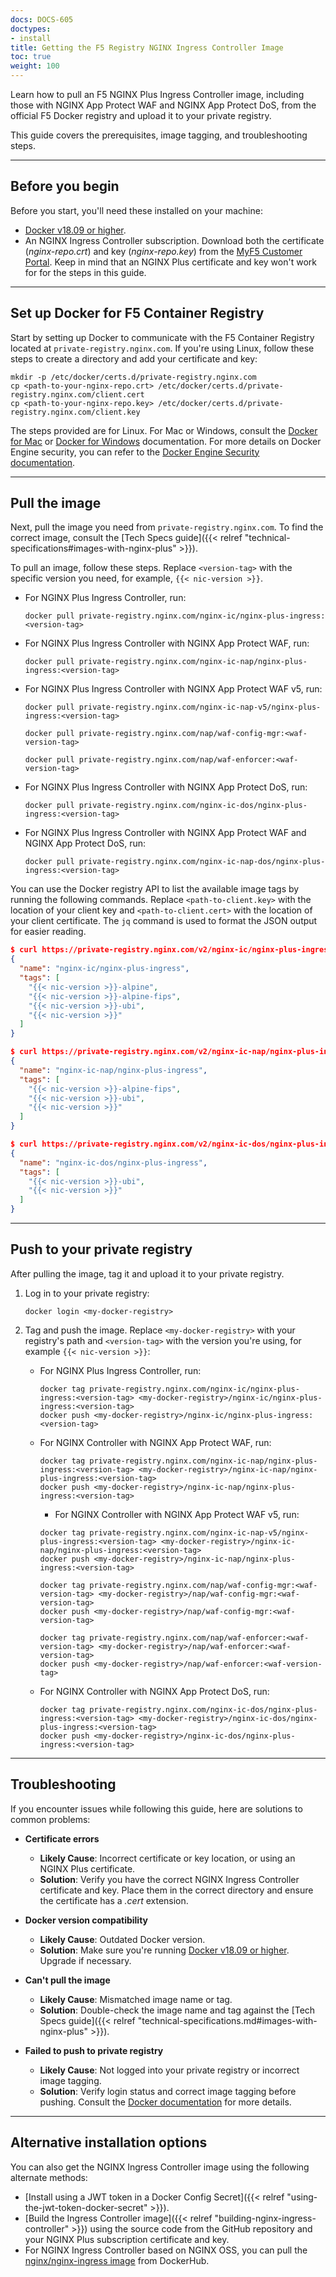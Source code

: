 ```yaml
---
docs: DOCS-605
doctypes:
- install
title: Getting the F5 Registry NGINX Ingress Controller Image
toc: true
weight: 100
---
```


Learn how to pull an F5 NGINX Plus Ingress Controller image, including those with NGINX App Protect WAF and NGINX App Protect DoS, from the official F5 Docker registry and upload it to your private registry. 

This guide covers the prerequisites, image tagging, and troubleshooting steps.

---

## Before you begin

Before you start, you'll need these installed on your machine:

- [Docker v18.09 or higher](https://docs.docker.com/engine/release-notes/18.09/).
- An NGINX Ingress Controller subscription. Download both the certificate (*nginx-repo.crt*) and key (*nginx-repo.key*) from the [MyF5 Customer Portal](https://my.f5.com). Keep in mind that an NGINX Plus certificate and key won't work for for the steps in this guide.

---

## Set up Docker for F5 Container Registry

Start by setting up Docker to communicate with the F5 Container Registry located at `private-registry.nginx.com`. If you're using Linux, follow these steps to create a directory and add your certificate and key:

```shell
mkdir -p /etc/docker/certs.d/private-registry.nginx.com
cp <path-to-your-nginx-repo.crt> /etc/docker/certs.d/private-registry.nginx.com/client.cert
cp <path-to-your-nginx-repo.key> /etc/docker/certs.d/private-registry.nginx.com/client.key
```

The steps provided are for Linux. For Mac or Windows, consult the [Docker for Mac](https://docs.docker.com/docker-for-mac/#add-client-certificates) or [Docker for Windows](https://docs.docker.com/docker-for-windows/#how-do-i-add-client-certificates) documentation. For more details on Docker Engine security, you can refer to the [Docker Engine Security documentation](https://docs.docker.com/engine/security/).

---

## Pull the image

Next, pull the image you need from `private-registry.nginx.com`. To find the correct image, consult the [Tech Specs guide]({{< relref "technical-specifications#images-with-nginx-plus" >}}).

To pull an image, follow these steps. Replace `<version-tag>` with the specific version you need, for example, `{{< nic-version >}}`.

- For NGINX Plus Ingress Controller, run:

  ```shell
  docker pull private-registry.nginx.com/nginx-ic/nginx-plus-ingress:<version-tag>
  ```

- For NGINX Plus Ingress Controller with NGINX App Protect WAF, run:

   ```shell
   docker pull private-registry.nginx.com/nginx-ic-nap/nginx-plus-ingress:<version-tag>
   ```

- For NGINX Plus Ingress Controller with NGINX App Protect WAF v5, run:

   ```shell
   docker pull private-registry.nginx.com/nginx-ic-nap-v5/nginx-plus-ingress:<version-tag>
   ```

   ```shell
   docker pull private-registry.nginx.com/nap/waf-config-mgr:<waf-version-tag>
   ```

   ```shell
   docker pull private-registry.nginx.com/nap/waf-enforcer:<waf-version-tag>
   ```


- For NGINX Plus Ingress Controller with NGINX App Protect DoS, run:

   ```shell
   docker pull private-registry.nginx.com/nginx-ic-dos/nginx-plus-ingress:<version-tag>
   ```

- For NGINX Plus Ingress Controller with NGINX App Protect WAF and NGINX App Protect DoS, run:

   ```shell
   docker pull private-registry.nginx.com/nginx-ic-nap-dos/nginx-plus-ingress:<version-tag>
   ```

You can use the Docker registry API to list the available image tags by running the following commands. Replace `<path-to-client.key>` with the location of your client key and `<path-to-client.cert>` with the location of your client certificate. The `jq` command is used to format the JSON output for easier reading.

```json
$ curl https://private-registry.nginx.com/v2/nginx-ic/nginx-plus-ingress/tags/list --key <path-to-client.key> --cert <path-to-client.cert> | jq
{
  "name": "nginx-ic/nginx-plus-ingress",
  "tags": [
    "{{< nic-version >}}-alpine",
    "{{< nic-version >}}-alpine-fips",
    "{{< nic-version >}}-ubi",
    "{{< nic-version >}}"
  ]
}

$ curl https://private-registry.nginx.com/v2/nginx-ic-nap/nginx-plus-ingress/tags/list --key <path-to-client.key> --cert <path-to-client.cert> | jq
{
  "name": "nginx-ic-nap/nginx-plus-ingress",
  "tags": [
    "{{< nic-version >}}-alpine-fips",
    "{{< nic-version >}}-ubi",
    "{{< nic-version >}}"
  ]
}

$ curl https://private-registry.nginx.com/v2/nginx-ic-dos/nginx-plus-ingress/tags/list --key <path-to-client.key> --cert <path-to-client.cert> | jq
{
  "name": "nginx-ic-dos/nginx-plus-ingress",
  "tags": [
    "{{< nic-version >}}-ubi",
    "{{< nic-version >}}"
  ]
}
```

---

## Push to your private registry

After pulling the image, tag it and upload it to your private registry.

1. Log in to your private registry:

   ```shell
   docker login <my-docker-registry>
   ```

1. Tag and push the image. Replace `<my-docker-registry>` with your registry's path and `<version-tag>` with the version you're using, for example `{{< nic-version >}}`:

   - For NGINX Plus Ingress Controller, run:

      ```shell
      docker tag private-registry.nginx.com/nginx-ic/nginx-plus-ingress:<version-tag> <my-docker-registry>/nginx-ic/nginx-plus-ingress:<version-tag>
      docker push <my-docker-registry>/nginx-ic/nginx-plus-ingress:<version-tag>
      ```

   - For NGINX Controller with NGINX App Protect WAF, run:

      ```shell
      docker tag private-registry.nginx.com/nginx-ic-nap/nginx-plus-ingress:<version-tag> <my-docker-registry>/nginx-ic-nap/nginx-plus-ingress:<version-tag>
      docker push <my-docker-registry>/nginx-ic-nap/nginx-plus-ingress:<version-tag>
      ```

      - For NGINX Controller with NGINX App Protect WAF v5, run:

      ```shell
      docker tag private-registry.nginx.com/nginx-ic-nap-v5/nginx-plus-ingress:<version-tag> <my-docker-registry>/nginx-ic-nap/nginx-plus-ingress:<version-tag>
      docker push <my-docker-registry>/nginx-ic-nap/nginx-plus-ingress:<version-tag>
      ```

      ```shell
      docker tag private-registry.nginx.com/nap/waf-config-mgr:<waf-version-tag> <my-docker-registry>/nap/waf-config-mgr:<waf-version-tag>
      docker push <my-docker-registry>/nap/waf-config-mgr:<waf-version-tag>
      ```

      ```shell
      docker tag private-registry.nginx.com/nap/waf-enforcer:<waf-version-tag> <my-docker-registry>/nap/waf-enforcer:<waf-version-tag>
      docker push <my-docker-registry>/nap/waf-enforcer:<waf-version-tag>
      ```

   - For NGINX Controller with NGINX App Protect DoS, run:

      ```shell
      docker tag private-registry.nginx.com/nginx-ic-dos/nginx-plus-ingress:<version-tag> <my-docker-registry>/nginx-ic-dos/nginx-plus-ingress:<version-tag>
      docker push <my-docker-registry>/nginx-ic-dos/nginx-plus-ingress:<version-tag>
      ```

---

## Troubleshooting

If you encounter issues while following this guide, here are solutions to common problems:

- **Certificate errors**
  - **Likely Cause**: Incorrect certificate or key location, or using an NGINX Plus certificate.
  - **Solution**: Verify you have the correct NGINX Ingress Controller certificate and key. Place them in the correct directory and ensure the certificate has a *.cert* extension.

- **Docker version compatibility**
  - **Likely Cause**: Outdated Docker version.
  - **Solution**: Make sure you're running [Docker v18.09 or higher](https://docs.docker.com/engine/release-notes/18.09/). Upgrade if necessary.

- **Can't pull the image**
  - **Likely Cause**: Mismatched image name or tag.
  - **Solution**: Double-check the image name and tag against the [Tech Specs guide]({{< relref "technical-specifications.md#images-with-nginx-plus" >}}).

- **Failed to push to private registry**
  - **Likely Cause**: Not logged into your private registry or incorrect image tagging.
  - **Solution**: Verify login status and correct image tagging before pushing. Consult the [Docker documentation](https://docs.docker.com/docker-hub/repos/) for more details.

---

## Alternative installation options

You can also get the NGINX Ingress Controller image using the following alternate methods:

- [Install using a JWT token in a Docker Config Secret]({{< relref "using-the-jwt-token-docker-secret" >}}).
- [Build the Ingress Controller image]({{< relref "building-nginx-ingress-controller" >}}) using the source code from the GitHub repository and your NGINX Plus subscription certificate and key.
- For NGINX Ingress Controller based on NGINX OSS, you can pull the [nginx/nginx-ingress image](https://hub.docker.com/r/nginx/nginx-ingress/) from DockerHub.
